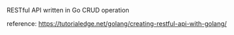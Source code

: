 RESTful API written in Go
CRUD operation

reference: https://tutorialedge.net/golang/creating-restful-api-with-golang/